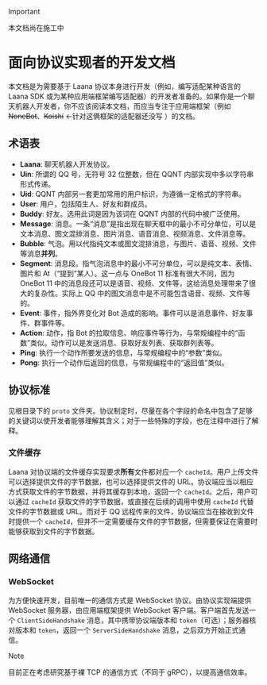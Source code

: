 > [!IMPORTANT]
> 本文档尚在施工中

# 面向协议实现者的开发文档

本文档是为需要基于 Laana 协议本身进行开发（例如，编写适配某种语言的 Laana SDK 或为某种应用端框架编写适配器）的开发者准备的。如果你是一个聊天机器人开发者，你不应该阅读本文档，而应当专注于应用端框架（例如 ~~NoneBot~~、~~Koishi~~ ←针对这俩框架的适配器还没写 ）的文档。

## 术语表

- **Laana**: 聊天机器人开发协议。
- **Uin**: 所谓的 QQ 号，无符号 32 位整数，但在 QQNT 内部实现中多以字符串形式传递。
- **Uid**: QQNT 内部另一套更加常用的用户标识，为遵循一定格式的字符串。
- **User**: 用户，包括陌生人、好友和群成员。
- **Buddy**: 好友。选用此词是因为该词在 QQNT 内部的代码中被广泛使用。
- **Message**: 消息。一条“消息”是指出现在聊天框中的最小不可分单位，可以是文本消息、图文混排消息、图片消息、语音消息、视频消息、文件消息等。
- **Bubble**: 气泡。用以代指纯文本或图文混排消息，与图片、语音、视频、文件等消息**并列**。
- **Segment**: 消息段。指气泡消息中的最小不可分单位，可以是纯文本、表情、图片和 At（“提到”某人）。这一点与 OneBot 11 标准有很大不同，因为 OneBot 11 中的消息段还可以是语音、视频、文件等，这给消息处理带来了很大的复杂性。实际上 QQ 中的图文消息中是不可能包含语音、视频、文件等的。
- **Event**: 事件，指外界变化对 Bot 造成的影响。事件可以是消息事件、好友事件、群事件等。
- **Action**: 动作，指 Bot 的拉取信息、响应事件等行为，与常规编程中的“函数”类似。动作可以是发送消息、获取好友列表、获取群列表等。
- **Ping**: 执行一个动作所要发送的信息，与常规编程中的“参数”类似。
- **Pong**: 执行一个动作后返回的信息，与常规编程中的“返回值”类似。

## 协议标准

见根目录下的 `proto` 文件夹。协议制定时，尽量在各个字段的命名中包含了足够的关键词以使开发者能够理解其含义；对于一些特殊的字段，也在注释中进行了解释。

### 文件缓存

Laana 对协议端的文件缓存实现要求**所有**文件都对应一个 `cacheId`。用户上传文件可以选择提供文件的字节数据，也可以选择提供文件的 URL。协议端应当以相应方式获取文件的字节数据，并将其缓存到本地，返回一个 `cacheId`。之后，用户可以通过 `cacheId` 获取文件的字节数据，或直接在后续的调用中使用 `cacheId` 代替文件的字节数据或 URL。而对于 QQ 远程传来的文件，协议端应当在接收到文件时提供一个 `cacheId`，但并不一定需要缓存文件的字节数据，但需要保证在需要时能够获取到文件的字节数据。

## 网络通信

### WebSocket

为方便快速开发，目前唯一的通信方式是 WebSocket 协议。由协议实现端提供 WebSocket 服务器，由应用端框架提供 WebSocket 客户端。客户端首先发送一个 `ClientSideHandshake` 消息，其中携带协议端版本和 `token`（可选）；服务器核对版本和 `token`，返回一个 `ServerSideHandshake` 消息，之后双方开始正式通信。

> [!NOTE]
> 目前正在考虑研究基于裸 TCP 的通信方式（不同于 gRPC），以提高通信效率。